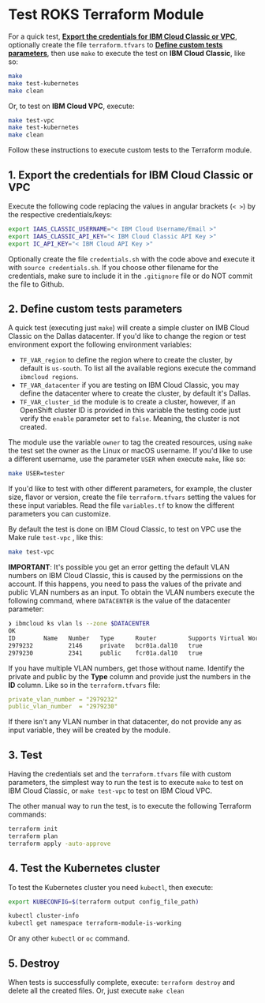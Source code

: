 # Test ROKS Terraform Module

For a quick test, **[Export the credentials for IBM Cloud Classic or VPC](#1-export-the-credentials-for-ibm-cloud-classic-or-vpc)**, optionally create the file `terraform.tfvars` to **[Define custom tests parameters](#2-define-custom-tests-parameters)**, then use `make` to execute the test on **IBM Cloud Classic**, like so:

```bash
make
make test-kubernetes
make clean
```

Or, to test on **IBM Cloud VPC**, execute:

```bash
make test-vpc
make test-kubernetes
make clean
```

Follow these instructions to execute custom tests to the Terraform module.

## 1. Export the credentials for IBM Cloud Classic or VPC

Execute the following code replacing the values in angular brackets (`< >`) by the respective credentials/keys:

```bash
export IAAS_CLASSIC_USERNAME="< IBM Cloud Username/Email >"
export IAAS_CLASSIC_API_KEY="< IBM Cloud Classic API Key >"
export IC_API_KEY="< IBM Cloud API Key >"
```

Optionally create the file `credentials.sh` with the code above and execute it with `source credentials.sh`. If you choose other filename for the credentials, make sure to include it in the `.gitignore` file or do NOT commit the file to Github.

## 2. Define custom tests parameters

A quick test (executing just `make`) will create a simple cluster on IMB Cloud Classic on the Dallas datacenter. If you'd like to change the region or test environment export the following environment variables:

- `TF_VAR_region` to define the region where to create the cluster, by default is `us-south`. To list all the available regions execute the command `ibmcloud regions`.
- `TF_VAR_datacenter` if you are testing on IBM Cloud Classic, you may define the datacenter where to create the cluster, by default it's Dallas.
- `TF_VAR_cluster_id` the module is to create a cluster, however, if an OpenShift cluster ID is provided in this variable the testing code just verify the `enable` parameter set to `false`. Meaning, the cluster is not created.

The module use the variable `owner` to tag the created resources, using `make` the test set the owner as the Linux or macOS username. If you'd like to use a different username, use the parameter `USER` when execute `make`, like so:

```bash
make USER=tester
```

If you'd like to test with other different parameters, for example, the cluster size, flavor or version, create the file `terraform.tfvars` setting the values for these input variables. Read the file `variables.tf` to know the different parameters you can customize.

By default the test is done on IBM Cloud Classic, to test on VPC use the Make rule `test-vpc` , like this:

```bash
make test-vpc
```

**IMPORTANT**: It's possible you get an error getting the default VLAN numbers on IBM Cloud Classic, this is caused by the permissions on the account. If this happens, you need to pass the values of the private and public VLAN numbers as an input. To obtain the VLAN numbers execute the following command, where `DATACENTER` is the value of the datacenter parameter:

```bash
❯ ibmcloud ks vlan ls --zone $DATACENTER
OK
ID        Name   Number   Type      Router         Supports Virtual Workers
2979232          2146     private   bcr01a.dal10   true
2979230          2341     public    fcr01a.dal10   true
```

If you have multiple VLAN numbers, get those without name. Identify the private and public by the **Type** column and provide just the numbers in the **ID** column. Like so in the `terraform.tfvars` file:

```yaml
private_vlan_number = "2979232"
public_vlan_number  = "2979230"
```

If there isn't any VLAN number in that datacenter, do not provide any as input variable, they will be created by the module.

## 3. Test

Having the credentials set and the `terraform.tfvars` file with custom parameters, the simplest way to run the test is to execute `make` to test on IBM Cloud Classic, or `make test-vpc` to test on IBM Cloud VPC.

The other manual way to run the test, is to execute the following Terraform commands:

```bash
terraform init
terraform plan
terraform apply -auto-approve
```

## 4. Test the Kubernetes cluster

To test the Kubernetes cluster you need `kubectl`, then execute:

```bash
export KUBECONFIG=$(terraform output config_file_path)

kubectl cluster-info
kubectl get namespace terraform-module-is-working
```

Or any other `kubectl` or `oc` command.

## 5. Destroy

When tests is successfully complete, execute: `terraform destroy` and delete all the created files. Or, just execute `make clean`
